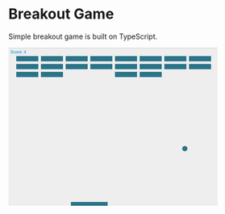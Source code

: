 # Breakout Game
Simple breakout game is built on TypeScript.

![alt tag](https://github.com/gios/breakout-game/blob/master/main.png)
